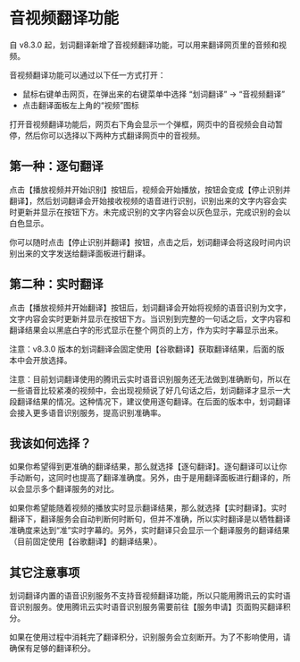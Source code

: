 # 音视频翻译功能

自 v8.3.0 起，划词翻译新增了音视频翻译功能，可以用来翻译网页里的音频和视频。

音视频翻译功能可以通过以下任一方式打开：

- 鼠标右键单击网页，在弹出来的右键菜单中选择 “划词翻译” -> “音视频翻译”
- 点击翻译面板左上角的“视频”图标

打开音视频翻译功能后，网页右下角会显示一个弹框，网页中的音视频会自动暂停，然后你可以选择以下两种方式翻译网页中的音视频。

## 第一种：逐句翻译

点击【播放视频并开始识别】按钮后，视频会开始播放，按钮会变成【停止识别并翻译】，然后划词翻译会开始接收视频的语音进行识别，识别出来的文字内容会实时更新并显示在按钮下方。未完成识别的文字内容会以灰色显示，完成识别的会以白色显示。

你可以随时点击【停止识别并翻译】按钮，点击之后，划词翻译会将这段时间内识别出来的文字发送给翻译面板进行翻译。

## 第二种：实时翻译

点击【播放视频并开始翻译】按钮后，划词翻译会开始将视频的语音识别为文字，文字内容会实时更新并显示在按钮下方。当识别到完整的一句话之后，文字内容和翻译结果会以黑底白字的形式显示在整个网页的上方，作为实时字幕显示出来。

注意：v8.3.0 版本的划词翻译会固定使用【谷歌翻译】获取翻译结果，后面的版本中会开放选择。

注意：目前划词翻译使用的腾讯云实时语音识别服务还无法做到准确断句，所以在一些语音比较紧凑的视频中，会出现视频说了好几句话之后，划词翻译才显示一大段翻译结果的情况。这种情况下，建议使用逐句翻译。在后面的版本中，划词翻译会接入更多语音识别服务，提高识别准确率。

## 我该如何选择？

如果你希望得到更准确的翻译结果，那么就选择【逐句翻译】。逐句翻译可以让你手动断句，这同时也提高了翻译准确度。另外，由于是用翻译面板进行翻译的，所以会显示多个翻译服务的对比。

如果你希望能随着视频的播放实时显示翻译结果，那么就选择【实时翻译】。实时翻译下，翻译服务会自动判断何时断句，但并不准确，所以实时翻译是以牺牲翻译准确度来达到“准”实时字幕的。另外，实时翻译只会显示一个翻译服务的翻译结果（目前固定使用【谷歌翻译】的翻译结果）。

## 其它注意事项

划词翻译内置的语音识别服务不支持音视频翻译功能，所以只能用腾讯云的实时语音识别服务。使用腾讯云实时语音识别服务需要前往【服务申请】页面购买翻译积分。

如果在使用过程中消耗完了翻译积分，识别服务会立刻断开。为了不影响使用，请确保有足够的翻译积分。
